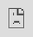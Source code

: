 ```yaml
---
layout: post
title: "레드벨벳 아이린이 태도 논란 이후 첫 기자회견에 참석한다."
author: "undefined"
thumbnail: "https://www.allkpop.com/upload/2021/02/content/100354/thumb/1612947294_germainej.jpg"
tags: 
---
```




<div class="video_wrapper" style="padding-top: 56.25%;">
    <iframe id="player" class="main_video" src="https://www.youtube.com/embed/7qsbcjoyN5I" width="100%" height="100%" frameborder="0" allowfullscreen="" style="display: block !important; position: absolute; top: 0px; left: 0px; width: 100%; height: 100%;"></iframe>
</div>


레드벨벳 아이린이 태도 논란 이후 첫 기자회견에 참석했다.

2월 10일, 아이린과 그녀의 동료 배우들은 서울 광진구 롯데 시네마 브릿지 입구에서 곧 개봉될 영화 `더블 패티`의 기자회견에 참석했다. 레드벨벳 멤버는 "이런 영화 시사회에서 인사드리는 건 처음인데 떨리고 민망하다"고 표현했다."

이어 "이렇게 큰 스크린에서 연기하는 내 모습이 부끄럽다. 영화 속 먹방 등 다른 장면들 때문에 다시 한번 힘이 나고 위로가 되는 시간이었던 것 같다."

아이린은 햄버거 레스토랑에서 아르바이트를 하며 자신의 꿈을 위해 가장 많은 일을 하는 앵커 지망생 이현지 역을 맡을 예정이다. `더블 패티`는 2월 17일 개봉한다.

![image](https://www.allkpop.com/upload/2021/02/content/100350/1612947030-20210210-irene2.jpg)